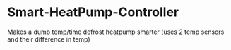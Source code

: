# Smart-HeatPump-Controller
Makes a dumb temp/time defrost heatpump smarter (uses 2 temp sensors and their difference in temp)
